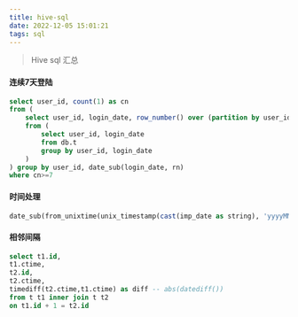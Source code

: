 ```yaml
---
title: hive-sql
date: 2022-12-05 15:01:21
tags: sql
---
```


> Hive sql 汇总

<!-- more -->

#### 连续7天登陆

```sql
select user_id, count(1) as cn 
from (
    select user_id, login_date, row_number() over (partition by user_id order by login_date) as rn 
    from (
        select user_id, login_date 
        from db.t 
        group by user_id, login_date
    )
) group by user_id, date_sub(login_date, rn)
where cn>=7
```

#### 时间处理

```sql
date_sub(from_unixtime(unix_timestamp(cast(imp_date as string), 'yyyyMMdd')),1)
```

#### 相邻间隔

```sql
select t1.id, 
t1.ctime, 
t2.id, 
t2.ctime,
timediff(t2.ctime,t1.ctime) as diff -- abs(datediff())
from t t1 inner join t t2 
on t1.id + 1 = t2.id
```


